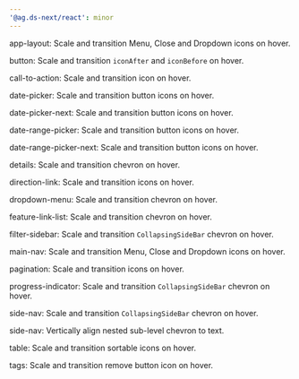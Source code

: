 ```yaml
---
'@ag.ds-next/react': minor
---
```


app-layout: Scale and transition Menu, Close and Dropdown icons on hover.

button: Scale and transition `iconAfter` and `iconBefore` on hover.

call-to-action: Scale and transition icon on hover.

date-picker: Scale and transition button icons on hover.

date-picker-next: Scale and transition button icons on hover.

date-range-picker: Scale and transition button icons on hover.

date-range-picker-next: Scale and transition button icons on hover.

details: Scale and transition chevron on hover.

direction-link: Scale and transition icons on hover.

dropdown-menu: Scale and transition chevron on hover.

feature-link-list: Scale and transition chevron on hover.

filter-sidebar: Scale and transition `CollapsingSideBar` chevron on hover.

main-nav: Scale and transition Menu, Close and Dropdown icons on hover.

pagination: Scale and transition icons on hover.

progress-indicator: Scale and transition `CollapsingSideBar` chevron on hover.

side-nav: Scale and transition `CollapsingSideBar` chevron on hover.

side-nav: Vertically align nested sub-level chevron to text.

table: Scale and transition sortable icons on hover.

tags: Scale and transition remove button icon on hover.
